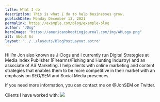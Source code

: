 ```yaml
---
title: What I do
description: This is what I do to help businesses grow.
publishDate: Monday December 13, 2021
permalink: https://example.com/blog/example-blog
author: "JDog"
heroImage: "https://americanshootingjournal.com/img/AMLogo.png"
alt: About Us
layout: "../../layouts/BlogPostLayout.astro"
---
```


Hi I’m Jon also known as J-Dogs and I currently run Digital Strategies at Media Index Publisher (Firearms/Fishing and Hunting Industry) and an associate of AS Marketing. I help clients with online marketing and content strategies that enables them to be more competitive in their market with an emphasis on SEO/SEM and Social Media presences.

If you need more information, you can contact me on @JonSEM on Twitter.

Clients I have worked with:
<img src="https://spidermarket.files.wordpress.com/2009/05/mylogos.png">
